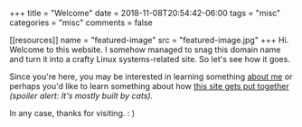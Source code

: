 +++
title = "Welcome"
date = 2018-11-08T20:54:42-06:00
tags = "misc"
categories = "misc"
comments = false

[[resources]]
  name = "featured-image"
  src = "featured-image.jpg"
+++
Hi. Welcome to this website. I somehow managed to snag this domain name and
turn it into a crafty Linux systems-related site. So let's see how it goes.

Since you're here, you may be interested in learning something
[about me](/about) or perhaps you'd like to learn something about how
[this site gets put together](/about-site) *(spoiler alert: It's mostly built by
cats).*

In any case, thanks for visiting. : ) 